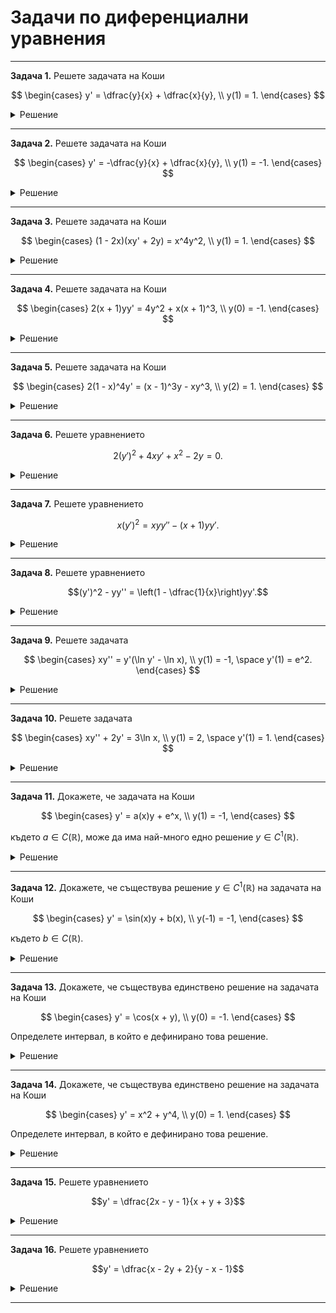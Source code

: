 # Задачи по диференциални уравнения

---

**Задача 1.** Решете задачата на Коши  

$$
\begin{cases}
y' = \dfrac{y}{x} + \dfrac{x}{y}, \\
y(1) = 1.
\end{cases}
$$

<details>
    <summary>Решение</summary>

Хомогенно уравнение.

След стандартното пологане за хомогенно уравнение получаваме:

$$z'z = \dfrac{1}{x}$$

Така решението на диференциалното уравнение е:

$$y = \pm x\sqrt{2\ln{|x|+C}}$$

Прилагаме началното условие и решение на задачата на Коши е:

$$y = x\sqrt{2\ln{|x|+1}}$$
</details>

---

**Задача 2.** Решете задачата на Коши  

$$
\begin{cases}
y' = -\dfrac{y}{x} + \dfrac{x}{y}, \\
y(1) = -1.
\end{cases}
$$

<details>
    <summary>Решение</summary>

Хомогенно уравнение.

След стандартното пологане за хомогенно уравнение получаваме:

$$\dfrac{z'z}{1-2z^2} = \dfrac{1}{x}$$

Така решението на диференциалното уравнение е:

$$y = \pm \dfrac{\sqrt{x^4+C}}{x\sqrt{2}}$$

Прилагаме началното условие и решение на задачата на Коши е:

$$y = - \dfrac{\sqrt{x^4+1}}{x\sqrt{2}}$$
</details>

---

**Задача 3.** Решете задачата на Коши  

$$
\begin{cases}
(1 - 2x)(xy' + 2y) = x^4y^2, \\
y(1) = 1.
\end{cases}
$$

<details>
    <summary>Решение</summary>

Прилагаме еквивалентни преобразования и получаваме:

$$y' = -\dfrac{2}{x}y+\dfrac{x^3}{1-2x}y^2$$

$y\equiv 0$ е решение на ДУ, но не е решение на задачата на Коши

Получаваме уравнение на Бернули. Прилагаме стандартното полагане за уравнение на Бернули и получаваме следното линейно уравнение:

$$z' = \dfrac{2}{x}z - \dfrac{x^3}{1-2x}$$

Така получаваме следното решение за $z$:

$$z = x^2\left(C+\dfrac{1}{2}x+\dfrac{1}{4}\ln{|1-2x|}\right)$$

След връщане на полгането получаваме:

$$y = \dfrac{4}{x^2(C+2x+\ln{|1-2x|})}$$

След като приложим началното условие, получаваме окончателен отговор:

$$y = \dfrac{4}{x^2(2+2x+\ln{|1-2x|})}$$
</details>

---

**Задача 4.** Решете задачата на Коши  

$$
\begin{cases}
2(x + 1)yy' = 4y^2 + x(x + 1)^3, \\
y(0) = -1.
\end{cases}
$$

<details>
    <summary>Решение</summary>
    
Уравнение на Бернули с $n = -1$

$y\equiv 0$ не е решение на диференциалното уравнение

$$y' = \dfrac{2}{x+1}y + \dfrac{x(x+1)^2}{2}\dfrac{1}{y}$$

То се свежда до следното линейно уравнение:

$$z' = \dfrac{4}{x+1}z + x(x+1)^2$$

Общото решение за $z$ е:

$$z = C(x+1)^4 + (x+1)^3[(x+1)\ln{|x+1|}+1]$$

Решението за $y$ е следното:

$$y = \pm \sqrt{C(x+1)^4 + (x+1)^3[(x+1)\ln{|x+1|}+1]}$$

Прилагаме началното условие и получаваме окончателно решение:

$$y = -\sqrt{(x+1)^3[(x+1)\ln{|x+1|}+1]}$$
</details>

---

**Задача 5.** Решете задачата на Коши  

$$
\begin{cases}
2(1 - x)^4y' = (x - 1)^3y - xy^3, \\
y(2) = 1.
\end{cases}
$$

<details>
    <summary>Решение</summary>

Стандартно уравнение на Бернули с $n=3$

$y\equiv 0$ е решение на диференциалното уравнение, но не е решение на задачата на Коши

$$y' = \dfrac{1}{2(x-1)}y-\dfrac{x}{2(x-1)^4}y^3$$

То се свежда до следното линейно уравнение:

$$z' = \dfrac{-1}{x-1}z + \dfrac{x}{(x-1)^4}$$

Общото решение за $z$ е:

$$z = \dfrac{C}{x-1}-\dfrac{1}{(x-1)^2}-\dfrac{1}{2(x-1)^3}$$

Решението за $y$ е следното:

$$y = \pm \sqrt{\dfrac{2(x-1)^3}{2C(x-1)^2-2(x-1)-1}}$$

Прилагаме началното условие и получаваме окончателно решение:

$$y = \sqrt{\dfrac{2(x-1)^3}{5(x-1)^2-2(x-1)-1}}$$

$$y = \sqrt{\dfrac{2(x-1)^3}{5x^2-12x+6}}$$
</details>

---

**Задача 6.** Решете уравнението  

$$2(y')^2 + 4xy' + x^2 - 2y = 0.$$

<details>
    <summary>Решение</summary>

Уравнение, нерешено относно производната

Полагаме $z=y'$

$$y = z^2+2xz+\dfrac{x^2}{2}$$

Диференцираме по $x$ и след еквивалентни преобразувания получаваме:

$$0 = (z+x)(3z'+1)$$

Оттук получаваме 2 възможни решения.

**Първи случай**

$$z=-x$$

$$y=-\dfrac{x^2}{2}$$

**Втори случай**

$$z = -\dfrac{1}{2}x+C$$

$$y=C^2+Cx-\dfrac{1}{4}x^2$$
</details>

---

**Задача 7.** Решете уравнението  

$$x(y')^2 = xy y'' - (x + 1)yy'.$$

<details>
    <summary>Решение</summary>

Хомогенно уравнение по $y$ от втори ред (т.нар. "нагласено")

Полагаме $z = \dfrac{y'}{y}$

$$xy^2z^2=xy^2(z'+z^2)-(x+1)y^2z$$

$y\equiv 0$ е решение на ДУ, делим на $y^2$ и след еквивалентни преобразувания получаваме следното уравнения с разделени променливи:

$$\dfrac{z'}{z}=1+\dfrac{1}{x}$$

$$z=C_2x\mathrm{e}^x$$

Връщаме полагането и получаваме окончателното решение:

$$y = C_1\mathrm{e}^{C_2(x-1)\mathrm{e}^x}$$
</details>

---

**Задача 8.** Решете уравнението  

$$(y')^2 - yy'' = \left(1 - \dfrac{1}{x}\right)yy'.$$

<details>
    <summary>Решение</summary>

Хомогенно уравнение по $y$ от втори ред (т.нар. "нагласено")

Полагаме $z = \dfrac{y'}{y}$

$$z^2y^2-y^2(z'+z^2) = \left(1-\dfrac{1}{x}\right)y^2z$$

$y\equiv 0$ е решение на ДУ, делим на $y^2$ и след еквивалентни преобразувания получаваме следното уравнения с разделени променливи:

$$\dfrac{z'}{z} = \dfrac{1}{x}-1$$

Интегрираме и изразяваме $z$ в явен вид:

$$z=C_2x\mathrm{e}^{-x}$$

Връщаме полагането и получаваме:

$$y = C_1 \mathrm{e}^{-C_1(x+1)\mathrm{e}^{-x}}$$
</details>

---

**Задача 9.** Решете задачата  

$$
\begin{cases}
xy'' = y'(\ln y' - \ln x), \\
y(1) = -1, \space y'(1) = e^2.
\end{cases}
$$

<details>
    <summary>Решение</summary>

Типа уравнения, в които $y$ не участва явно.

Полагаме $y'=p$ и получаваме следното хомогенно уравнение за $p$:

$$p' = \dfrac{p}{x}\ln{\dfrac{p}{x}}$$

Полагаме $z = \dfrac{p}{x}$ и получаваме следното уравнение с разделени променливи:

$$\dfrac{z'}{z(\ln{z}-1)} = \dfrac{1}{x}$$

Левият интеграл рещаваме като вкараме $\dfrac{1}{z}$ под диференциала като $\ln{z}$

Така за $z$ получаваме:

$$z = \mathrm{e}^{C_1x+1}$$

Връщайки полаганията и получаваме:

$$y' = x\mathrm{e}^{C_1x+1}$$

Откъдето решението на диференциалното уравнение е:

$$y = \dfrac{(C_1x-1)\mathrm{e}^{C_1x+1}}{C_1^2}+C_2$$

И решенито на задачата на Коши е:

$$y = \mathrm{e}^{x+1}(x-1)-1$$
</details>

---

**Задача 10.** Решете задачата  

$$
\begin{cases}
xy'' + 2y' = 3\ln x, \\
y(1) = 2, \space y'(1) = 1.
\end{cases}
$$

<details>
    <summary>Решение</summary>

Типа уравнения, в които $y$ не участва явно.

Полагаме $y'=p$ и получаваме следното линейно уравнение за $p$:

$$p' = -\dfrac{2}{x}p+\dfrac{3\ln{x}}{x}$$

Така за $p$ получаваме:

$$p=\dfrac{C_1}{x^2}+\dfrac{3}{2}\ln{x}-\dfrac{3}{4}$$

Връщайки полагането за $y$ получаваме:

$$y=-\dfrac{C_1}{x}-\dfrac{9}{4}x+\dfrac{3}{2}x\ln{x}+C_2$$

Прилагаме началните условия от задачата на Коши и получаваме следния окончателен отговор:

$$y=-\dfrac{7}{4x}-\dfrac{9}{4}x+\dfrac{3}{2}x\ln{x}+6$$
</details>

---

**Задача 11.** Докажете, че задачата на Коши  

$$
\begin{cases}
y' = a(x)y + e^x, \\
y(1) = -1,
\end{cases}
$$

където $a \in C(\mathbb{R})$, може да има най-много едно решение $y \in C^1(\mathbb{R})$.

<details>
    <summary>Решение</summary>

Ще решим задачата с допускане на противното.

Нека допуснем, че съществуват две различни решения на задачата на Коши $y_1(x)$ и $y_2(x)$, такива че $y_1 \ne y_2$

Нека $z(x) = y_1(x) - y_2(x)$

Ако $z \equiv 0$, то $y_1 = y_2$ и съответно допускането е грешно. Именно това ще покажем, с което ще отхвърлим допускането.

Диференцираме $z$ по $x$

$$z' = y_1' - y_2'$$

Заместваме $y_1'$ и $y_2'$ с дясната страна на уравнението от задачата на Коши (понеже сме казали, че $y_1$ и $y_2$ са решения на задачата на Коши)

$$z' = а y_1 + \mathrm{e}^x - a y_2 - \mathrm{e}^x$$

$$z' = а y_1 - a y_2$$

$$z' = а (y_1 -  y_2)$$

$$z' = az$$

От началното условие на задачата на Коши имаме следното

$$z(1) = y_1(1) - y_2(1) = -1 - (-1) = 0$$

Така получаваме следната задача на Коши за $z$

$$z' = a(x)z;\quad z(1) = 0$$

$z \equiv 0$ е решение на задачата на Коши. Искаме да видим дали има и други решения. Делим на $z \ne 0$

$$\dfrac{z'}{z} = a(x)$$

$$\displaystyle \int\dfrac{z'}{z}\space dx = \int a(x)\space dx$$

Нека $A(x) = \int a(x) \space dx$

$$\ln{|z|} = A(x) + C$$

$$|z| = \mathrm{e}^{A(x) + C}$$

$$|z| = \mathrm{e}^C \mathrm{e}^{A(x)}$$

$$z = \pm\mathrm{e}^C \mathrm{e}^{A(x)}$$

$$z = C_1 \mathrm{e}^{A(x)}$$

Прилагаме началното условие

$$0 = C_1 \mathrm{e}^{A(1)}$$

$$\mathrm{e}^{A(1)} > 0 \implies C_1 = 0 \implies z \equiv 0$$

Получихме, че единственото решние за $z$ е $0$, което е в противоречие с допускането, откъдето следва, че първоначалната задача на Коши има най-много едно решение.
</details>

---

**Задача 12.** Докажете, че съществува решение $y \in C^1(\mathbb{R})$ на задачата на Коши  

$$
\begin{cases}
y' = \sin(x)y + b(x), \\
y(-1) = -1,
\end{cases}
$$

където $b \in C(\mathbb{R})$.

<details>
    <summary>Решение</summary>

Очаква се да се изведе формулата за линейно уравнение от първи ред.

Би било коректно дори само да се напише общото решение и да се покаже, че удоблетворява задачата на Коши.
</details>

---

**Задача 13.** Докажете, че съществува единствено решение на задачата на Коши  

$$
\begin{cases}
y' = \cos(x + y), \\
y(0) = -1.
\end{cases}
$$

Определете интервал, в който е дефинирано това решение.

<details>
    <summary>Решение</summary>

Стандартна задача за локална теорема за единственост и съществуване.
</details>

---

**Задача 14.** Докажете, че съществува единствено решение на задачата на Коши  

$$
\begin{cases}
y' = x^2 + y^4, \\
y(0) = 1.
\end{cases}
$$

Определете интервал, в който е дефинирано това решение.

<details>
    <summary>Решение</summary>

Стандартна задача за локална теорема за единственост и съществуване.
</details>

---

**Задача 15.** Решете уравнението  

$$y' = \dfrac{2x - y - 1}{x + y + 3}$$

<details>
    <summary>Решение</summary>

Уравнение от вид на дробно-линейна функция.

Решението на системата е $(x_0, y_0) = \left(-\dfrac{2}{3}, -\dfrac{7}{3}\right)$

Измествайки базисните вектори получаваме:

$$v' = \dfrac{2u-v}{u+v}$$

След като го направим хомогенно относно $z$ получаваме:

$$z'u+z = \dfrac{2-z}{1+z}$$

Така получаваме следното уравнение с разделени променливи за $x$ и $z(x)$

$$\dfrac{z+1}{-z^2-2z+2}z' = \dfrac{1}{u}$$

Левият интеграл го решаваме като внесем $z+1$ под диференциала, като го интегрираме.

$$z^2+2z-2 = \dfrac{C}{u^2}$$

$$(z+1)^2 = \dfrac{C}{u^2}+3$$

$$z=\pm\sqrt{\dfrac{C}{u^2}+3}-1$$

Връщайки полаганията:

$$v = \pm u \sqrt{\dfrac{C}{u^2}+3} - u$$

$$y = \pm \sqrt{3x^2+4x+C_1} - x - 3$$
</details>

---

**Задача 16.** Решете уравнението  

$$y' = \dfrac{x - 2y + 2}{y - x - 1}$$

<details>
    <summary>Решение</summary>

Уравнение от вид на дробно-линейна функция.

Не се получават много хубави сметки.
</details>

---

